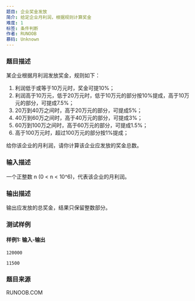 ```yaml
---
题目: 企业奖金发放
简介: 给定企业月利润，根据规则计算奖金
难度: 1
标签: 条件判断
作者: RUNOOB
慕码: Unknown
---
```


### 题目描述

某企业根据月利润发放奖金，规则如下：

1. 利润低于或等于10万元时，奖金可提10%；
2. 利润高于10万元，低于20万元时，低于10万元的部分按10%提成，高于10万元的部分，可提成7.5%；
3. 20万到40万之间时，高于20万元的部分，可提成5%；
4. 40万到60万之间时，高于40万元的部分，可提成3%；
5. 60万到100万之间时，高于60万元的部分，可提成1.5%；
6. 高于100万元时，超过100万元的部分按1%提成；

给你该企业的月利润，请你计算该企业应发放的奖金总数。

### 输入描述

一个正整数 n (0 < n < 10^6)，代表该企业的月利润。

### 输出描述

输出应发放的总奖金，结果只保留整数部分。

### 测试样例

#### 样例1: 输入-输出

```
120000
```

```
11500
```

### 题目来源

RUNOOB.COM